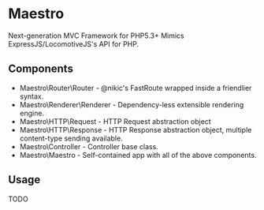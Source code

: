 Maestro
=======

Next-generation MVC Framework for PHP5.3+
Mimics ExpressJS/LocomotiveJS's API for PHP.

## Components

- Maestro\Router\Router - @nikic's FastRoute wrapped inside a friendlier syntax.
- Maestro\Renderer\Renderer - Dependency-less extensible rendering engine.
- Maestro\HTTP\Request - HTTP Request abstraction object
- Maestro\HTTP\Response - HTTP Response abstraction object, multiple content-type sending available.
- Maestro\Controller - Controller base class.
- Maestro\Maestro - Self-contained app with all of the above components.

## Usage

TODO

